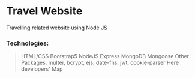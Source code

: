 # Travel Website

Travelling related website using Node JS

### Technologies:

> HTML/CSS
> Bootstrap5
> NodeJS
> Express
> MongoDB
> Mongoose
> Other Packages: multer, bcrypt, ejs, date-fns, jwt, cookie-parser
> Here developers' Map
